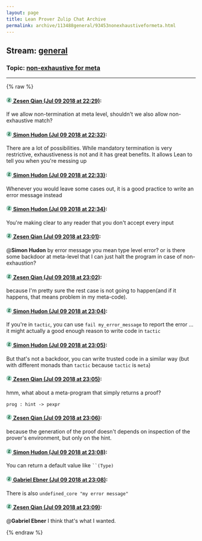 ```yaml
---
layout: page
title: Lean Prover Zulip Chat Archive 
permalink: archive/113488general/93453nonexhaustiveformeta.html
---
```


## Stream: [general](index.html)
### Topic: [non-exhaustive for meta](93453nonexhaustiveformeta.html)

---


{% raw %}
#### [![Click to go to Zulip](../../assets/img/zulip2.png) Zesen Qian (Jul 09 2018 at 22:29)](https://leanprover.zulipchat.com/#narrow/stream/113488-general/topic/non-exhaustive%20for%20meta/near/129371844):
If we allow non-termination at meta level, shouldn't we also allow non-exhaustive match?

#### [![Click to go to Zulip](../../assets/img/zulip2.png) Simon Hudon (Jul 09 2018 at 22:32)](https://leanprover.zulipchat.com/#narrow/stream/113488-general/topic/non-exhaustive%20for%20meta/near/129372015):
There are a lot of possibilities. While mandatory termination is very restrictive, exhaustiveness is not and it has great benefits. It allows Lean to tell you when you're messing up

#### [![Click to go to Zulip](../../assets/img/zulip2.png) Simon Hudon (Jul 09 2018 at 22:33)](https://leanprover.zulipchat.com/#narrow/stream/113488-general/topic/non-exhaustive%20for%20meta/near/129372069):
Whenever you would leave some cases out, it is a good practice to write an error message instead

#### [![Click to go to Zulip](../../assets/img/zulip2.png) Simon Hudon (Jul 09 2018 at 22:34)](https://leanprover.zulipchat.com/#narrow/stream/113488-general/topic/non-exhaustive%20for%20meta/near/129372151):
You're making clear to any reader that you don't accept every input

#### [![Click to go to Zulip](../../assets/img/zulip2.png) Zesen Qian (Jul 09 2018 at 23:01)](https://leanprover.zulipchat.com/#narrow/stream/113488-general/topic/non-exhaustive%20for%20meta/near/129373623):
@**Simon Hudon** by error message you mean type level error? or is there some backdoor at meta-level that I can just halt the program in case of non-exhaustion?

#### [![Click to go to Zulip](../../assets/img/zulip2.png) Zesen Qian (Jul 09 2018 at 23:02)](https://leanprover.zulipchat.com/#narrow/stream/113488-general/topic/non-exhaustive%20for%20meta/near/129373691):
because I'm pretty sure the rest case is not going to happen(and if it happens, that means problem in my meta-code).

#### [![Click to go to Zulip](../../assets/img/zulip2.png) Simon Hudon (Jul 09 2018 at 23:04)](https://leanprover.zulipchat.com/#narrow/stream/113488-general/topic/non-exhaustive%20for%20meta/near/129373788):
If you're in `tactic`, you can use `fail my_error_message` to report the error ... it might actually a good enough reason to write code in `tactic`

#### [![Click to go to Zulip](../../assets/img/zulip2.png) Simon Hudon (Jul 09 2018 at 23:05)](https://leanprover.zulipchat.com/#narrow/stream/113488-general/topic/non-exhaustive%20for%20meta/near/129373814):
But that's not a backdoor, you can write trusted code in a similar way (but with different monads than `tactic` because `tactic` is `meta`)

#### [![Click to go to Zulip](../../assets/img/zulip2.png) Zesen Qian (Jul 09 2018 at 23:05)](https://leanprover.zulipchat.com/#narrow/stream/113488-general/topic/non-exhaustive%20for%20meta/near/129373829):
hmm, what about a meta-program that simply returns a proof? 
```
prog : hint -> pexpr
```

#### [![Click to go to Zulip](../../assets/img/zulip2.png) Zesen Qian (Jul 09 2018 at 23:06)](https://leanprover.zulipchat.com/#narrow/stream/113488-general/topic/non-exhaustive%20for%20meta/near/129373904):
because the generation of the proof doesn't depends on inspection of the prover's environment, but only on the hint.

#### [![Click to go to Zulip](../../assets/img/zulip2.png) Simon Hudon (Jul 09 2018 at 23:08)](https://leanprover.zulipchat.com/#narrow/stream/113488-general/topic/non-exhaustive%20for%20meta/near/129373988):
You can return a default value like ``` ``(Type) ```

#### [![Click to go to Zulip](../../assets/img/zulip2.png) Gabriel Ebner (Jul 09 2018 at 23:08)](https://leanprover.zulipchat.com/#narrow/stream/113488-general/topic/non-exhaustive%20for%20meta/near/129374000):
There is also `undefined_core "my error message"`

#### [![Click to go to Zulip](../../assets/img/zulip2.png) Zesen Qian (Jul 09 2018 at 23:09)](https://leanprover.zulipchat.com/#narrow/stream/113488-general/topic/non-exhaustive%20for%20meta/near/129374011):
@**Gabriel Ebner** I think that's what I wanted.


{% endraw %}
